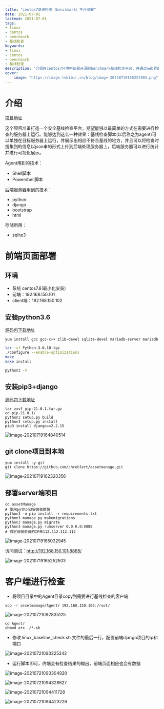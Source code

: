 ```yaml
---
title: "centos7基线检查（benchmark）平台部署" 
date: 2021-07-01
lastmod: 2021-07-01
tags: 
- linux
- centos
- benchmark
- 基线检查
keywords:
- linux
- centos
- benchmark
- 基线检查
description: "介绍在centos7环境中部署开源的benchmark基线检查平台，并通过web界面可视化展示" 
cover:
    image: "https://image.lvbibir.cn/blog/image-20210719165252503.png" 
---
```

# 介绍

[项目地址](https://github.com/chroblert/SecurityBaselineCheck)

这个项目准备打造一个安全基线检查平台，期望能够以最简单的方式在需要进行检查的服务器上运行。能够达到这么一种效果：基线检查脚本(以后称之为agent)可以单独在目标服务器上运行，并展示出相应不符合基线的地方，并且可以将检查时搜集到的信息以json串的形式上传到后端处理服务器上，后端服务器可以进行统计并进行可视化展示。

Agent用到的技术：

- Shell脚本
- Powershell脚本

后端服务器用到的技术：

- python
- django
- bootstrap
- html

存储所用：

- sqlite3

# 前端页面部署

## 环境

- 系统 centos7.8(最小化安装)
- 前端：192.168.150.101
- client端：192.168.150.102

##  安装python3.6

[源码包下载地址](https://www.python.org/downloads/source/)

```bash
yum install gcc gcc-c++ zlib-devel sqlite-devel mariadb-server mariadb-devel openssl-devel tcl-devel tk-devel tree libffi-devel -y

tar -xf Python-3.6.10.tgz
./configure --enable-optimizations 
make
make install

python3 -V
```

## 安装pip3+django

[源码包下载地址](https://github.com/pypa/pip/releases/tag/21.0.1)

```
tar zxvf pip-21.0.1.tar.gz
cd pip-21.0.1/
python3 setup.py build
python3 setup.py install
pip3 install django==2.2.15
```

![image-20210719164840514](https://image.lvbibir.cn/blog/image-20210719164840514.png)

## git clone项目到本地	

```
yum install -y git
git clone https://github.com/chroblert/assetmanage.git
```

![image-20210719162320356](https://image.lvbibir.cn/blog/image-20210719162320356.png)

## 部署server端项目

```
cd assetManage
# 使用python3安装依赖包
python3 -m pip install -r requirements.txt
python3 manage.py makemigrations
python3 manage.py migrate
python3 manage.py runserver 0.0.0.0:8888
# 假定该服务器的IP未112.112.112.112
```

![image-20210719165032945](https://image.lvbibir.cn/blog/image-20210721093225342.png)

访问测试：http://192.168.150.101:8888/

![image-20210719165252503](https://image.lvbibir.cn/blog/image-20210719165252503.png)

# 客户端进行检查

- 将项目目录中的Agent目录copy到需要进行基线检查的客户端

```
scp -r assetmanage/Agent/ 192.168.150.102:/root/
```

![image-20210721092835125](https://image.lvbibir.cn/blog/image-20210721092835125.png)

```
cd Agent/
chmod a+x ./*.sh
```

- 修改 linux_baseline_check.sh 文件的最后一行，配置前端django项目的ip和端口

![image-20210721093225342](https://image.lvbibir.cn/blog/image-20210721093304920.png)

- 运行脚本即可，终端会有检查结果的输出，前端页面相应也会有数据

![image-20210721093304920](https://image.lvbibir.cn/blog/image-20210719165252503.png)

![image-20210721094328627](https://image.lvbibir.cn/blog/image-20210719165032945.png)

![image-20210721094411728](https://image.lvbibir.cn/blog/image-20210721094423226.png)

![image-20210721094423226](https://image.lvbibir.cn/blog/image-20210721094411728.png)
